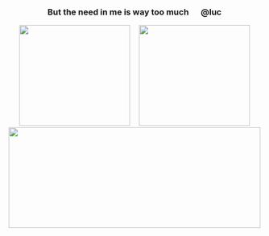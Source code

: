 <div id="header" align="center">

### But the need in me is way too much⠀⠀@luc

<img src=https://i.postimg.cc/QM9HnT8r/Untitled127-20251002103716.png width="220" height="200"> ⠀ <img src=https://i.postimg.cc/qMsYybyy/Untitled128-20251002105040.png width="220" height="200">
<img src=https://i.postimg.cc/BQKHtRWM/Untitled126.png width="500" height="200">

